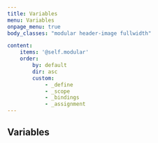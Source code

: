 ```yaml
---
title: Variables
menu: Variables
onpage_menu: true
body_classes: "modular header-image fullwidth"

content:
    items: '@self.modular'
    order:
        by: default
        dir: asc
        custom:
            - _define
            - _scope
            - _bindings
            - _assignment
---
```


## Variables
